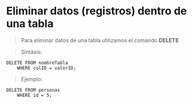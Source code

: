 # Eliminar datos (registros) dentro de una tabla

> Para eliminar datos de una tabla 
> utilizamos el comando **DELETE**  

> Sintáxis: 

    DELETE FROM nombreTabla
        WHERE colID = valorID;  

> Ejemplo: 

    DELETE FROM personas
        WHERE id = 5;  

